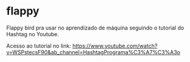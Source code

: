# flappy
Flappy bird pra usar no aprendizado de máquina seguindo o tutorial do Hashtag no Youtube.

Acesso ao tutorial no link: https://www.youtube.com/watch?v=WSPstecsF90&ab_channel=HashtagPrograma%C3%A7%C3%A3o
